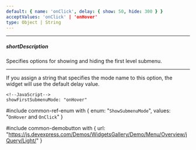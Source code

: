 ```yaml
---
default: { name: 'onClick', delay: { show: 50, hide: 300 } }
acceptValues: 'onClick' | 'onHover'
type: Object | String
---
```

---
##### shortDescription
Specifies options for showing and hiding the first level submenu.

---
If you assign a string that specifies the mode name to this option, the widget will use the default delay value.

    <!--JavaScript-->
    showFirstSubmenuMode: "onHover"

#include common-ref-enum with {
    enum: "`ShowSubmenuMode`",
    values: "`OnHover` and `OnClick`"
}

#include common-demobutton with {
    url: "https://js.devexpress.com/Demos/WidgetsGallery/Demo/Menu/Overview/jQuery/Light/"
}